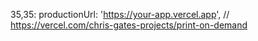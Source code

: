 35,35:   productionUrl: 'https://your-app.vercel.app', // https://vercel.com/chris-gates-projects/print-on-demand